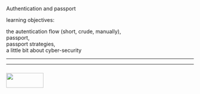 Authentication and passport  
  
learning objectives:  

the autentication flow (short, crude, manually),  
passport,  
passport strategies,  
a little bit about cyber-security  


___
___
### <a href="http://elewa.education/blog" target="_blank"><img src="https://user-images.githubusercontent.com/18554853/34921062-506450ae-f97d-11e7-875f-6feeb26ad72d.png" width="100" height="40"/></a>